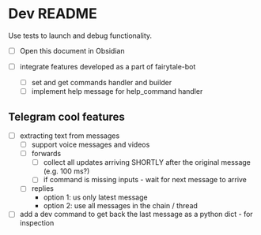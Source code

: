 # Dev README

Use tests to launch and debug functionality.

- [ ] Open this document in Obsidian

- [ ] integrate features developed as a part of fairytale-bot
  - [ ] set and get commands handler and builder
  - [ ] implement help message for help_command handler
 
## Telegram cool features
- [ ] extracting text from messages 
  - [ ] support voice messages and videos
  - [ ] forwards
    - [ ] collect all updates arriving SHORTLY after the original message (e.g. 100 ms?)
    - [ ] if command is missing inputs - wait for next message to arrive
  - [ ] replies 
    - option 1: us only latest message
    - option 2: use all messages in the chain / thread
- [ ] add a dev command to get back the last message as a python dict - for inspection
